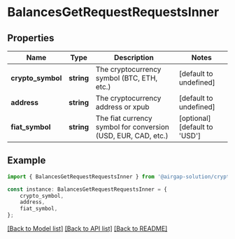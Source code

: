 # BalancesGetRequestRequestsInner


## Properties

Name | Type | Description | Notes
------------ | ------------- | ------------- | -------------
**crypto_symbol** | **string** | The cryptocurrency symbol (BTC, ETH, etc.) | [default to undefined]
**address** | **string** | The cryptocurrency address or xpub | [default to undefined]
**fiat_symbol** | **string** | The fiat currency symbol for conversion (USD, EUR, CAD, etc.) | [optional] [default to 'USD']

## Example

```typescript
import { BalancesGetRequestRequestsInner } from '@airgap-solution/crypto-wallet-rest';

const instance: BalancesGetRequestRequestsInner = {
    crypto_symbol,
    address,
    fiat_symbol,
};
```

[[Back to Model list]](../README.md#documentation-for-models) [[Back to API list]](../README.md#documentation-for-api-endpoints) [[Back to README]](../README.md)
